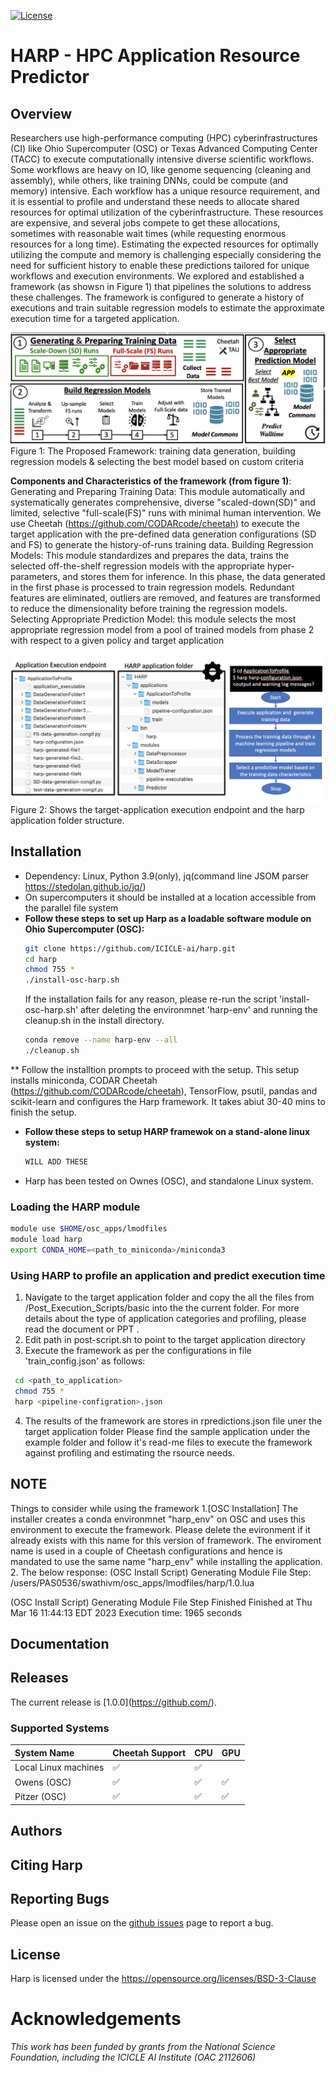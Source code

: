 [![License](https://img.shields.io/badge/License-BSD_3--Clause-blue.svg)](https://opensource.org/licenses/BSD-3-Clause)

HARP - HPC Application Resource Predictor
==============================================================

Overview
--------

Researchers use high-performance computing (HPC) cyberinfrastructures (CI) like Ohio Supercomputer (OSC) or Texas Advanced Computing Center (TACC) to execute computationally intensive diverse scientific workflows. Some workflows are heavy on IO, like genome sequencing (cleaning and assembly), while others, like training DNNs, could be compute (and memory) intensive. Each workflow has a unique resource requirement, and it is essential to profile and understand these needs to allocate shared resources for optimal utilization of the cyberinfrastructure. These resources are expensive, and several jobs compete to get these allocations, sometimes with reasonable wait times (while requesting enormous resources for a long time). Estimating the expected resources for optimally utilizing the compute and memory is challenging especially considering the need for sufficient history to enable these predictions tailored for unique workflows and execution environments. We explored and established a framework (as showsn in Figure 1) that pipelines the solutions to address these challenges. The framework is configured to generate a history of executions and train suitable regression models to estimate the approximate execution time for a targeted application.


<!-- 
![alt text](https://github.com/manikyaswathi/harp/tree/main/Documents/HARP_Pipeline.png?raw=true)

![alt text](https://github.com/manikyaswathi/harp/tree/main/Documents/Folder_Structure.png?raw=true)

 -->
 
 ![HARP Pipeline](Documents/HARP_Pipeline.png)
  Figure 1: The Proposed Framework: training data generation, building regression models & selecting the best model based on custom criteria
  
  
**Components and Characteristics of the framework (from figure 1)**:
Generating and Preparing Training Data: This module automatically and systematically generates comprehensive, diverse "scaled-down(SD)" and limited, selective "full-scale(FS)" runs with minimal human intervention. We use Cheetah (https://github.com/CODARcode/cheetah) to execute the target application with the pre-defined data generation configurations (SD and FS) to generate the history-of-runs training data.
Building Regression Models: This module standardizes and prepares the data, trains the selected off-the-shelf regression models with the appropriate hyper-parameters, and stores them for inference. In this phase, the data generated in the first phase is processed to train regression models. Redundant features are eliminated, outliers are removed, and features are transformed to reduce the dimensionality before training the regression models. 
Selecting Appropriate Prediction Model: this module selects the most appropriate regression model from a pool of trained models from phase 2 with respect to a given policy and target application
  
  
 ![Application Folder Structure and Files](Documents/Folder_Structure.png)
 Figure 2: Shows the target-application execution endpoint and the harp application folder structure. 

 
 
 
Installation
------------
* Dependency: Linux, Python 3.9(only), jq(command line JSOM parser https://stedolan.github.io/jq/)
* On supercomputers it should be installed at a location accessible from the parallel file system
* **Follow these steps to set up Harp as a loadable software module on Ohio Supercomputer (OSC):**
  ```bash
  git clone https://github.com/ICICLE-ai/harp.git
  cd harp
  chmod 755 *
  ./install-osc-harp.sh
  ```
  If the installation fails for any reason, please re-run the script 'install-osc-harp.sh' after deleting the environmnet 'harp-env' and running the cleanup.sh in the install directory. 
  ```bash
  conda remove --name harp-env --all
  ./cleanup.sh
  ```
** Follow the installtion prompts to proceed with the setup. This setup installs miniconda, CODAR Cheetah (https://github.com/CODARcode/cheetah), TensorFlow, psutil, pandas and scikit-learn and configures the Harp framework. It takes abiut 30-40 mins to finish the setup.
* **Follow these steps to setup HARP framewok on a stand-alone linux system:**
  ```bash
  WILL ADD THESE 
  ```
* Harp has been tested on Ownes (OSC), and standalone Linux system.

### Loading the HARP module 
   ```bash
  module use $HOME/osc_apps/lmodfiles
  module load harp 
  export CONDA_HOME=<path_to_miniconda>/miniconda3
   ```
   
### Using HARP to profile an application and predict execution time
1. Navigate to the target application folder and copy the all the files from /Post_Execution_Scripts/basic into the the current folder. For more details about the type of application categories and profiling, please read the document or PPT <ADD LINK>. 
2. Edit path in post-script.sh to point to the target application directory
3. Execute the framework as per the configurations in file 'train_config.json' as follows:
 ```bash
  cd <path_to_application>
  chmod 755 *
  harp <pipeline-configration>.json
  ```
4. The results of the framework are stores in rpredictions.json file uner the target application folder
Please find the sample application under the example folder and follow it's read-me files to execute the framework against profiling and estimating the rsource needs. 

NOTE
-------------
Things to consider while using the framework
1.[OSC Installation] The installer creates a conda environmnet "harp_env" on OSC and uses this environment to execute the framework. Please delete the evironment if it already exists with this name for this version of framework. The enviroment name is used in a couple of Cheetash configurations and hence is mandated to use the same name "harp_env" while installing the application.
2. The below response:
  (OSC Install Script) Generating Module File Step: /users/PAS0536/swathivm/osc_apps/lmodfiles/harp/1.0.lua

  (OSC Install Script) Generating Module File Step Finished
  Finished at Thu Mar 16 11:44:13 EDT 2023
  Execution time: 1965 seconds

Documentation
-------------
<LINK TO VIDEO> 
<LINK TO PPT>

Releases
--------
The current release is [1.0.0](https://github.com/<RELEASE PATH>).

### Supported Systems
System Name | Cheetah Support | CPU | GPU 
:-----------| :---------------| :---------------| :---------------
Local Linux machines | :white_check_mark: | :white_check_mark: 
Owens (OSC) | :white_check_mark: | :white_check_mark: | :white_check_mark: 
Pitzer (OSC) | :white_check_mark: | :white_check_mark: | :white_check_mark: 

Authors
-------


Citing Harp
--------------
<Paper>

Reporting Bugs
--------------
Please open an issue on the [github issues](https://github.com/<PATH>/issues) page to report a bug.

License
-------
Harp is licensed under the https://opensource.org/licenses/BSD-3-Clause

 
 # Acknowledgements

*This work has been funded by grants from the National Science Foundation, including the ICICLE AI Institute (OAC 2112606)*
